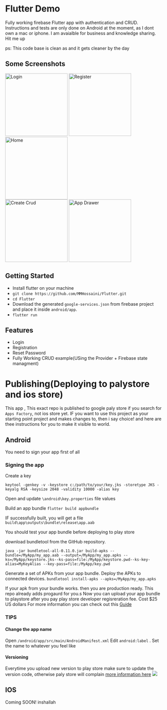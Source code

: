 # Flutter Demo

Fully working firebase Flutter app with authentication and CRUD.
Instructions and tests are only done on Android at the moment,
as I dont own a mac or iphone.
I am avaialble for business and knowledge sharing. Hit me up

ps: This code base is clean as and it gets cleaner by the day
## Some Screenshots
<div>
<img src="https://imgur.com/ZASwk0x.jpg" alt="Login" width="200"/>
<img src="https://imgur.com/4TJK8LH.jpg" alt="Register" width="200"/>
<img src="https://imgur.com/ApX2iB9.jpg" alt="Home" width="200"/>
</div>
<div>
<img src="https://imgur.com/s41c9qU.jpg" alt="Create Crud" width="200"/>
<img src="https://imgur.com/Vre3Mxb.jpg" alt="App Drawer" width="200"/>
</div> 


## Getting Started

* Install flutter on your machine
* `git clone https://github.com/MMHossaini/Flutter.git`
* `cd Flutter`
* Download the generated `google-services.json` from firebase project and place it inside `android/app`. 
* `flutter run`


## Features

* Login
* Registration
* Reset Password
* Fully Working CRUD example(USing the Provider + Firebase state managment)


# Publishing(Deploying to palystore and ios store)

This app , This exact repo is published to google paly store if you search for `Apps Factory`, not ios store yet. 
IF you want to use this project as your starting point project and makes changes to, then i say choice! and here are thee instructions for you to make it visible to world.

## Android 
You need to sign your app first of all
### Signing the app
Create a key 

`keytool -genkey -v -keystore c:/path/to/your/key.jks -storetype JKS -keyalg RSA -keysize 2048 -validity 10000 -alias key
`

Open and update `\android\key.properties` file values

Build an app bundle
`flutter build appbundle`

IF successfully built, you will get a file `build\app\outputs\bundle\release\app.aab`

You should test your app bundle before deploying to play store

download bundletool from the GitHub repository.

`java -jar bundletool-all-0.11.0.jar build-apks --bundle=/MyApp/my_app.aab --output=/MyApp/my_app.apks --ks=/MyApp/keystore.jks--ks-pass=file:/MyApp/keystore.pwd--ks-key-alias=MyKeyAlias --key-pass=file:/MyApp/key.pwd`

Generate a set of APKs from your app bundle.
Deploy the APKs to connected devices.
`bundletool install-apks --apks=/MyApp/my_app.apks`

If your apk from your bundle works. then you are production ready.
This repo already adds progaurd for you.s
Now you can upload your app bundle to playstore after you pay play store developer regisreration fee. Cost $25 US dollars
For more information you can check out this [Guide](https://flutter.dev/docs/deployment/android)

### TIPS 
#### Change the app name 
Open `/android/app/src/main/AndroidManifest.xml`
Edit `android:label` . Set the name to whatever you feel like

#### Versioning
Everytime you upload new version to play store make sure to update the version code, otherwise paly store will complain
[more information here](https://stackoverflow.com/a/56970752/889376)
<img src="https://imgur.com/KbSIa13.jpg"/>

## IOS 
Coming SOON! inshallah 
